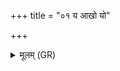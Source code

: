 +++
title = "०१ य आखो यो"

+++
<details><summary>मूलम् (GR)</summary>

य आखो यो व्युखो  
वीणवाꣳ इह सर्पति ।  
तं परि परिभेषजं  
वृश्चिकजम्भनम् असि ॥
</details>